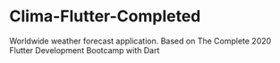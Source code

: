 # Clima-Flutter-Completed
 Worldwide weather forecast application. Based on The Complete 2020 Flutter Development Bootcamp with Dart
